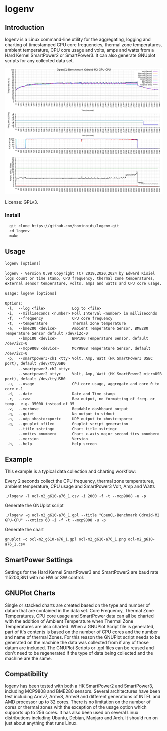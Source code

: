﻿# logenv


## Introduction
logenv is a Linux command-line utility for the aggregating, logging and charting of timestamped CPU core frequencies, thermal zone temperatures, ambient temperature, CPU core usage and volts, amps and watts from a Hard Kernel SmartPower2 or SmartPower3.  It can also generate GNUplot scripts for any collected data set. 

![Image](./example/ocl-m2_g610-a76_1.png)

License: GPLv3.


### Install
```
  git clone https://github.com/hominoids/logenv.git
  cd logenv
  make
```

  
## Usage
```
logenv [options]

logenv - Version 0.98 Copyright (C) 2019,2020,2024 by Edward Kisiel
logs count or time stamp, CPU frequency, thermal zone temperatures,
external sensor temperature, volts, amps and watts and CPU core usage.

usage: logenv [options]

Options:
 -l,  --log <file>            Log to <file>
 -i,  --milliseconds <number> Poll Interval <number> in milliseconds
 -f,  --frequency             CPU core frequency
 -t,  --temperature           Thermal zone temperature
 -a,  --bme280 <device>       Ambient Temperature Sensor, BME280 Temperature Sensor default /dev/i2c-0
      --bmp180 <device>       BMP180 Temperature Sensor, default /dev/i2c-0
      --mcp9808 <device>      MCP9808 Temperature Sensor, default /dev/i2c-0
 -p,  --smartpower3-ch1 <tty> Volt, Amp, Watt (HK SmartPower3 USBC port), default /dev/ttyUSB0
      --smartpower3-ch2 <tty>
      --smartpower2 <tty>     Volt, Amp, Watt (HK SmartPower2 microUSB port), default /dev/ttyUSB0
 -u,  --usage                 CPU core usage, aggregate and core 0 to core n-1
 -d,  --date                  Date and Time stamp
 -r,  --raw                   Raw output, no formatting of freq. or temp.  e.g. 35000 instead of 35
 -v,  --verbose               Readable dashboard output
 -q,  --quiet                 No output to stdout
 -n,  --udp <host>:<port>     UDP output to <host>:<port>
 -g,  --gnuplot <file>        Gnuplot script generation
      --title <string>        Chart title <string>
      --xmtics <number>       Chart x-axis major second tics <number>
      --version               Version
 -h,  --help                  Help screen
```


## Example
This example is a typical data collection and charting workflow:

Every 2 seconds collect the CPU frequency, thermal zone temperatures, ambient temperature, CPU usage and SmartPower3 Volt, Amp and Watts
```
./logenv -l ocl-m2_g610-a76_1.csv -i 2000 -f -t --mcp9808 -u -p
```

Generate the GNUplot script
```
./logenv -g ocl-m2_g610-a76_1.gpl --title "OpenCL-Benchmark Odroid-M2 GPU-CPU" --xmtics 60 -i -f -t --mcp9808 -u -p
```

Generate the chart
```
gnuplot -c ocl-m2_g610-a76_1.gpl ocl-m2_g610-a76_1.png ocl-m2_g610-a76_1.csv
```


## SmartPower Settings
Settings for the Hard Kernel SmartPower3 and SmartPower2 are baud rate 115200,8N1 with no HW or SW control.


## GNUPlot Charts
Single or stacked charts are created based on the type and number of datum that are contained in the data set.  Core Frequency, Thermal Zone Temperatures, CPU core usage and SmartPower data can all be charted with the addition of Ambient Temperature when Thermal Zone Temperatures are also charted.  When a GNUPlot Script file is generated, part of it's contents is based on the number of CPU cores and the number and name of thermal Zones.  For this reason the GNUPlot script needs to be generated on the machine the data was collected from if any of those datum are included.  The GNUPlot Scripts or .gpl files can be reused and don't need to be regenerated if the type of data being collected and the machine are the same.


## Compatibility
logenv has been tested with both a HK SmartPower2 and SmartPower3, including MCP9808 and BME280 sensors.  Several architectures have been test including Armv7, Armv8, Armv9 and different generations of INTEL and AMD processor up to 32 cores.  There is no limitation on the number of cores or thermal zones with the exception of the usage option which supports up to 256 cores.  It has also been used on several Linux distributions including Ubuntu, Debian, Manjaro and Arch.  It should run on just about anything that runs Linux.
